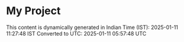 # My Project

This content is dynamically generated in Indian Time (IST): 2025-01-11 11:27:48 IST
Converted to UTC: 2025-01-11 05:57:48 UTC
